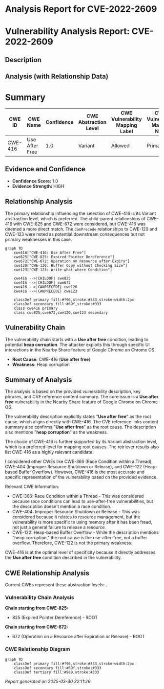 # Analysis Report for CVE-2022-2609

# Vulnerability Analysis Report: CVE-2022-2609

## Description



## Analysis (with Relationship Data)

# Summary
| CWE ID | CWE Name | Confidence | CWE Abstraction Level | CWE Vulnerability Mapping Label | CWE-Vulnerability Mapping Notes |
|---|---|---|---|---|---|
| CWE-416 | Use After Free | 1.0 | Variant | Allowed | Primary CWE |

## Evidence and Confidence

*   **Confidence Score:** 1.0
*   **Evidence Strength:** HIGH

## Relationship Analysis
The primary relationship influencing the selection of CWE-416 is its Variant abstraction level, which is preferred. The child-parent relationships of CWE-416 with CWE-825 and CWE-672 were considered, but CWE-416 was deemed a more direct match. The `CanPrecede` relationships to CWE-120 and CWE-123 were noted as potential downstream consequences but not primary weaknesses in this case.

```mermaid
graph TD
    cwe416["CWE-416: Use After Free"]
    cwe825["CWE-825: Expired Pointer Dereference"]
    cwe672["CWE-672: Operation on Resource after Expiry"]
    cwe120["CWE-120: Buffer Copy without Checking Size"]
    cwe123["CWE-123: Write-what-where Condition"]

    cwe416 -->|CHILDOF| cwe825
    cwe416 -->|CHILDOF| cwe672
    cwe416 -->|CANPRECEDE| cwe120
    cwe416 -->|CANPRECEDE| cwe123
    
    classDef primary fill:#f96,stroke:#333,stroke-width:2px
    classDef secondary fill:#69f,stroke:#333
    class cwe416 primary
    class cwe825,cwe672,cwe120,cwe123 secondary
```

## Vulnerability Chain
The vulnerability chain starts with a **Use after free** condition, leading to potential **heap corruption**. The attacker exploits this through specific UI interactions in the Nearby Share feature of Google Chrome on Chrome OS.
  - **Root Cause:** CWE-416 (**Use after free**)
  - **Weakness:** Heap corruption

## Summary of Analysis
The analysis is based on the provided vulnerability description, key phrases, and CVE reference content summary. The core issue is a **Use after free** vulnerability in the Nearby Share feature of Google Chrome on Chrome OS.

The vulnerability description explicitly states "**Use after free**" as the root cause, which aligns directly with CWE-416. The CVE reference links content summary also confirms "**Use after free**" as the root cause. The description also mentions "**heap corruption**" as the weakness.

The choice of CWE-416 is further supported by its Variant abstraction level, which is a preferred level for mapping root causes. The retriever results also list CWE-416 as a highly relevant candidate.

I considered other CWEs like CWE-366 (Race Condition within a Thread), CWE-404 (Improper Resource Shutdown or Release), and CWE-122 (Heap-based Buffer Overflow). However, CWE-416 is the most accurate and specific representation of the vulnerability based on the provided evidence.

Relevant CWE Information:
- CWE-366: Race Condition within a Thread - This was considered because race conditions can lead to use-after-free vulnerabilities, but the description doesn't mention a race condition.
- CWE-404: Improper Resource Shutdown or Release - This was considered because it relates to resource management, but the vulnerability is more specific to using memory after it has been freed, not just a general failure to release a resource.
- CWE-122: Heap-based Buffer Overflow - While the description mentions "heap corruption," the root cause is the use-after-free, not a buffer overflow. Therefore, CWE-122 is not the primary weakness.

CWE-416 is at the optimal level of specificity because it directly addresses the **Use after free** condition described in the vulnerability.


## CWE Relationship Analysis

Current CWEs represent these abstraction levels: .


### Vulnerability Chain Analysis

**Chain starting from CWE-825:**
- 825 (Expired Pointer Dereference) - ROOT


**Chain starting from CWE-672:**
- 672 (Operation on a Resource after Expiration or Release) - ROOT



### CWE Relationship Diagram

```mermaid
graph TD
    classDef primary fill:#f96,stroke:#333,stroke-width:2px
    classDef secondary fill:#69f,stroke:#333
    classDef tertiary fill:#9e9,stroke:#333
```



*Report generated on 2025-03-30 22:11:26*
